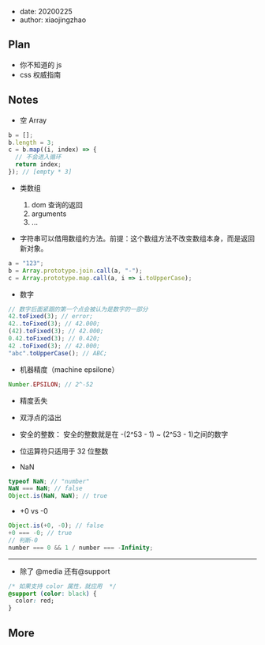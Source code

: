 - date: 20200225
- author: xiaojingzhao

## Plan

- 你不知道的 js
- css 权威指南

## Notes

- 空 Array

```js
b = [];
b.length = 3;
c = b.map((i, index) => {
  // 不会进入循环
  return index;
}); // [empty * 3]
```

- 类数组

  1.  dom 查询的返回
  2.  arguments
  3.  ...

- 字符串可以借用数组的方法。前提：这个数组方法不改变数组本身，而是返回新对象。

```js
a = "123";
b = Array.prototype.join.call(a, "-");
c = Array.prototype.map.call(a, i => i.toUpperCase);
```

- 数字

```js
// 数字后面紧跟的第一个点会被认为是数字的一部分
42.toFixed(3); // error;
42..toFixed(3); // 42.000;
(42).toFixed(3); // 42.000;
0.42.toFixed(3); // 0.420;
42 .toFixed(3); // 42.000;
"abc".toUpperCase(); // ABC;
```

- 机器精度（machine epsilone）

```js
Number.EPSILON; // 2^-52
```

- 精度丢失

- 双浮点的溢出

- 安全的整数： 安全的整数就是在 -(2^53 - 1) ~ (2^53 - 1)之间的数字

- 位运算符只适用于 32 位整数

- NaN

```js
typeof NaN; // "number"
NaN === NaN; // false
Object.is(NaN, NaN); // true
```

- +0 vs -0

```js
Object.is(+0, -0); // false
+0 === -0; // true
// 判断-0
number === 0 && 1 / number === -Infinity;
```

---

- 除了 @media 还有@support

```css
/* 如果支持 color 属性，就应用  */
@support (color: black) {
  color: red;
}
```

## More
